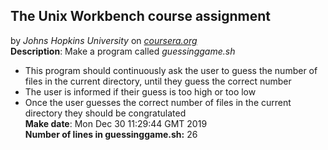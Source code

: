 ## The Unix Workbench course assignment
by *Johns Hopkins University* on *[coursera.org](https://www.coursera.org/)* <br />
**Description**: Make a program called *guessinggame.sh <br />*
- This program should continuously ask the user to guess the number of files in the current directory, until they guess the correct number
- The user is informed if their guess is too high or too low
- Once the user guesses the correct number of files in the current directory they should be congratulated <br />
**Make date**: Mon Dec 30 11:29:44 GMT 2019
 <br /> **Number of lines in guessinggame.sh:** 26